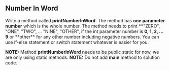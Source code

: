 ## Number In Word

Write a method called **printNumberInWord**. The method has **one parameter number**
which is the whole number. The method needs to print **"ZERO", "ONE", "TWO", ...
"NINE", "OTHER", if the int parameter number is **0, 1, 2, ... 9** or **other\*\*
for any other number including negative numbers. You can use if-else statement
or switch statement whatever is easier for you.

**NOTE:** Method **printNumberInWord** needs to be public static for now, we are only
using static methods.
**NOTE:** Do not add **main** method to solution code.
